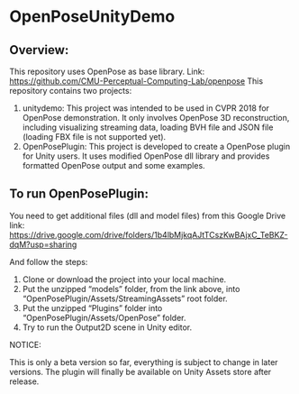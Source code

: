# OpenPoseUnityDemo

## Overview: 
This repository uses OpenPose as base library. Link: https://github.com/CMU-Perceptual-Computing-Lab/openpose
This repository contains two projects: 
1. unitydemo: This project was intended to be used in CVPR 2018 for OpenPose demonstration. It only involves OpenPose 3D reconstruction, including visualizing streaming data, loading BVH file and JSON file (loading FBX file is not supported yet). 
2. OpenPosePlugin: This project is developed to create a OpenPose plugin for Unity users. It uses modified OpenPose dll library and provides formatted OpenPose output and some examples. 

## To run OpenPosePlugin: 
You need to get additional files (dll and model files) from this Google Drive link:
https://drive.google.com/drive/folders/1b4lbMjkqAJtTCszKwBAjxC_TeBKZ-dqM?usp=sharing

And follow the steps: 
1. Clone or download the project into your local machine. 
2. Put the unzipped “models” folder, from the link above, into “OpenPosePlugin/Assets/StreamingAssets” root folder.
3. Put the unzipped “Plugins” folder into “OpenPosePlugin/Assets/OpenPose” folder. 
4. Try to run the Output2D scene in Unity editor. 

NOTICE: 

This is only a beta version so far, everything is subject to change in later versions. The plugin will finally be available on Unity Assets store after release. 
